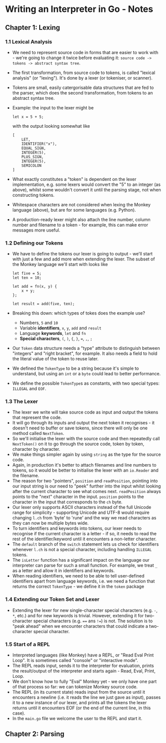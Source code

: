# Writing an Interpreter in Go - Notes

## Chapter 1: Lexing

### 1.1 Lexical Analysis

- We need to represent source code in forms that are easier to work with - we're going to change it twice before evaluating it: `source code -> tokens -> abstract syntax tree`.
- The first transformation, from source code to tokens, is called "lexical analysis" (or "lexing"). It's done by a lexer (or tokeniser, or scanner).
- Tokens are small, easily catergorisable data structures that are fed to the parser, which does the second transformation, from tokens to an abstract syntax tree.
- Example: the input to the lexer might be

    ```monkey
    let x = 5 + 5;
    ```

    with the output looking somewhat like

    ```tokens
    [
        LET,
        IDENTIFIER("x"),
        EQUAL_SIGN,
        INTEGER(5),
        PLUS_SIGN,
        INTEGER(5),
        SEMICOLON
    ]
    ```

- What exactly constitutes a "token" is dependent on the lexer implementation, e.g. some lexers would convert the "5" to an integer (as above), whilst some wouldn't convert it until the parsing stage, not when constructing tokens.
- Whitespace characters are not considered when lexing the Monkey language (above), but are for some languages (e.g. Python).
- A production-ready lexer might also attach the line number, column number and filename to a token - for example, this can make error messages more useful.

### 1.2 Defining our Tokens

- We have to define the tokens our lexer is going to output - we'll start with just a few and add more when extending the lexer. The subset of the Monkey language we'll start with looks like

    ```monkey
    let five = 5;
    let ten = 10;

    let add = fn(x, y) {
        x + y;
    };

    let result = add(five, ten);
    ```

- Breaking this down: which types of tokes does the example use?
  - Numbers, `5` and `10`
  - Variable **identifiers**, `x`, `y`, `add` and `result`
  - Language **keywords**, `let` and `fn`
  - **Special characters**, `(`, `)`, `{`, `}`, `=`, `,`, `;`
- Our `Token` data structure needs a "type" attribute to distinguish between "integers" and "right bracket", for example. It also needs a field to hold the literal value of the token to reuse later.
- We defined the `TokenType` to be a string because it's simple to understand, but using an `int` or a `byte` could lead to better performance.
- We define the possible `TokenType`s as constants, with two special types: `ILLEGAL` and `EOF`.

### 1.3 The Lexer

- The lexer we write will take source code as input and output the tokens that represent the code.
- It will go through its inputs and output the next token it recognises - it doesn't need to buffer or save tokens, since there will only be one method called `NextToken`.
- So we'll initialise the lexer with the source code and then repeatedly call `NextToken()` on it to go through the source code, token by token, character by character.
- We make things simpler again by using `string` as the type for the source code.
- Again, in production it's better to attach filenames and line numbers to tokens, so it would be better to initialise the lexer with an `io.Reader` and the filename.
- The reason for two "pointers", `position` and `readPosition`, pointing into our input string is our need to "peek" further into the input whilst looking after the current character to see what comes next. `readPosition` always points to the "next" character in the input. `position` points to the character in the input that corresponds to the `ch` byte.
- Our lexer only supports ASCII characters instead of the full Unicode range for simplicity - supporting Unicode and UTF-8 would require changing `l.ch` from 'byte' to 'rune' and the way we read characters as they can now be multiple bytes wide.
- To turn identifiers and keywords into tokens, our lexer needs to recognise if the current character is a letter - if so, it needs to read the rest of the identifier/keyword until it encounters a non-letter character.
- The `default` branch of the `switch` statement lets us check for identifiers whenever `l.ch` is not a special character, including handling `ILLEGAL` tokens.
- The `isLetter` function has a significant impact on the language our interpreter can parse for such a small function. For example, we treat `_` as a letter and allow it in identifiers and keywords.
- When reading identifiers, we need to be able to tell user-defined identifiers apart from language keywords, i.e. we need a function that returns the correct `TokenType` - we define it in the `token` package

### 1.4 Extending our Token Set and Lexer

- Extending the lexer for new single-character special characters (e.g. `-`, `*`, etc.) and for new keywords is trivial. However, extending it for two-character special characters (e.g. `==` ans `!=`) is not. The solution is to "peak ahead" when we encounter characters that could indicate a two-character special character.

### 1.5 Start of a REPL

- Interpreted languages (like Monkey) have a REPL, or "Read Eval Print Loop". It is sometimes called "console" or "interactive mode".
- The REPL reads input, sends it to the interpreter for evaluation, prints the result/output of the interpreter and starts again - Read, Eval, Print, Loop.
- We don't know how to fully "Eval" Monkey yet - we only have one part of that process so far: we can tokenize Monkey source code.
- The REPL (in its current state) reads input from the source until it encounters a newline (i.e. it reads the line we just gave as input), passes it to a new instance of our lexer, and prints all the tokens the lexer returns until it encounters EOF (or the end of the current line, in this case).
- In the `main.go` file we welcome the user to the REPL and start it.

## Chapter 2: Parsing
